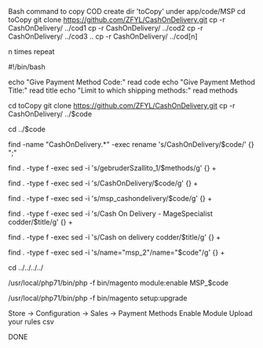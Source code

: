 




























Bash command to copy COD
create dir 'toCopy' under app/code/MSP
cd toCopy
git clone https://github.com/ZFYL/CashOnDelivery.git
cp -r CashOnDelivery/ ../cod1
cp -r CashOnDelivery/ ../cod2
cp -r CashOnDelivery/ ../cod3
..
cp -r CashOnDelivery/ ../cod[n]

n times repeat


#!/bin/bash

echo "Give Payment Method Code:"
read code
echo "Give Payment Method Title:"
read title
echo "Limit to which shipping methods:"
read methods

cd toCopy
git clone https://github.com/ZFYL/CashOnDelivery.git
cp -r CashOnDelivery/ ../$code

cd ../$code

find -name "CashOnDelivery.*" -exec rename 's/CashOnDelivery/$code/' {} ";"

find . -type f -exec sed -i 's/gebruderSzallito_1/$methods/g' {} +

find . -type f -exec sed -i 's/CashOnDelivery/$code/g' {} +

find . -type f -exec sed -i 's/msp_cashondelivery/$code/g' {} +

find . -type f -exec sed -i 's/Cash On Delivery - MageSpecialist codder/$title/g' {} +

find . -type f -exec sed -i 's/Cash on delivery codder/$title/g' {} +

find . -type f -exec sed -i 's/name="msp_2"/name="$code"/g' {} +

cd ../../../../

/usr/local/php71/bin/php -f bin/magento module:enable MSP_$code

/usr/local/php71/bin/php -f bin/magento setup:upgrade





Store -> Configuration -> Sales -> Payment Methods
Enable Module
Upload your rules csv

DONE
